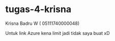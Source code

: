 # tugas-4-krisna



Krisna Badru W ( 05111740000048) 

Untuk link Azure kena limit jadi tidak saya buat xD

